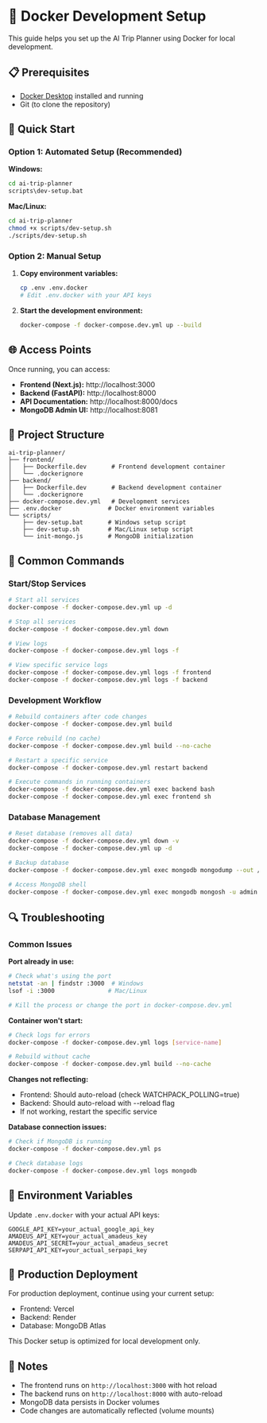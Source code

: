 # 🐳 Docker Development Setup

This guide helps you set up the AI Trip Planner using Docker for local development.

## 📋 Prerequisites

- [Docker Desktop](https://www.docker.com/products/docker-desktop/) installed and running
- Git (to clone the repository)

## 🚀 Quick Start

### Option 1: Automated Setup (Recommended)

**Windows:**
```bash
cd ai-trip-planner
scripts\dev-setup.bat
```

**Mac/Linux:**
```bash
cd ai-trip-planner
chmod +x scripts/dev-setup.sh
./scripts/dev-setup.sh
```

### Option 2: Manual Setup

1. **Copy environment variables:**
   ```bash
   cp .env .env.docker
   # Edit .env.docker with your API keys
   ```

2. **Start the development environment:**
   ```bash
   docker-compose -f docker-compose.dev.yml up --build
   ```

## 🌐 Access Points

Once running, you can access:

- **Frontend (Next.js):** http://localhost:3000
- **Backend (FastAPI):** http://localhost:8000
- **API Documentation:** http://localhost:8000/docs
- **MongoDB Admin UI:** http://localhost:8081

## 📂 Project Structure

```
ai-trip-planner/
├── frontend/
│   ├── Dockerfile.dev       # Frontend development container
│   └── .dockerignore
├── backend/
│   ├── Dockerfile.dev       # Backend development container
│   └── .dockerignore
├── docker-compose.dev.yml   # Development services
├── .env.docker             # Docker environment variables
└── scripts/
    ├── dev-setup.bat       # Windows setup script
    ├── dev-setup.sh        # Mac/Linux setup script
    └── init-mongo.js       # MongoDB initialization
```

## 🔧 Common Commands

### Start/Stop Services
```bash
# Start all services
docker-compose -f docker-compose.dev.yml up -d

# Stop all services
docker-compose -f docker-compose.dev.yml down

# View logs
docker-compose -f docker-compose.dev.yml logs -f

# View specific service logs
docker-compose -f docker-compose.dev.yml logs -f frontend
docker-compose -f docker-compose.dev.yml logs -f backend
```

### Development Workflow
```bash
# Rebuild containers after code changes
docker-compose -f docker-compose.dev.yml build

# Force rebuild (no cache)
docker-compose -f docker-compose.dev.yml build --no-cache

# Restart a specific service
docker-compose -f docker-compose.dev.yml restart backend

# Execute commands in running containers
docker-compose -f docker-compose.dev.yml exec backend bash
docker-compose -f docker-compose.dev.yml exec frontend sh
```

### Database Management
```bash
# Reset database (removes all data)
docker-compose -f docker-compose.dev.yml down -v
docker-compose -f docker-compose.dev.yml up -d

# Backup database
docker-compose -f docker-compose.dev.yml exec mongodb mongodump --out /data/backup

# Access MongoDB shell
docker-compose -f docker-compose.dev.yml exec mongodb mongosh -u admin -p password123
```

## 🔍 Troubleshooting

### Common Issues

**Port already in use:**
```bash
# Check what's using the port
netstat -an | findstr :3000  # Windows
lsof -i :3000               # Mac/Linux

# Kill the process or change the port in docker-compose.dev.yml
```

**Container won't start:**
```bash
# Check logs for errors
docker-compose -f docker-compose.dev.yml logs [service-name]

# Rebuild without cache
docker-compose -f docker-compose.dev.yml build --no-cache
```

**Changes not reflecting:**
- Frontend: Should auto-reload (check WATCHPACK_POLLING=true)
- Backend: Should auto-reload with --reload flag
- If not working, restart the specific service

**Database connection issues:**
```bash
# Check if MongoDB is running
docker-compose -f docker-compose.dev.yml ps

# Check database logs
docker-compose -f docker-compose.dev.yml logs mongodb
```

## 🔧 Environment Variables

Update `.env.docker` with your actual API keys:

```env
GOOGLE_API_KEY=your_actual_google_api_key
AMADEUS_API_KEY=your_actual_amadeus_key
AMADEUS_API_SECRET=your_actual_amadeus_secret
SERPAPI_API_KEY=your_actual_serpapi_key
```

## 🚀 Production Deployment

For production deployment, continue using your current setup:
- Frontend: Vercel
- Backend: Render
- Database: MongoDB Atlas

This Docker setup is optimized for local development only.

## 📝 Notes

- The frontend runs on `http://localhost:3000` with hot reload
- The backend runs on `http://localhost:8000` with auto-reload
- MongoDB data persists in Docker volumes
- Code changes are automatically reflected (volume mounts)
